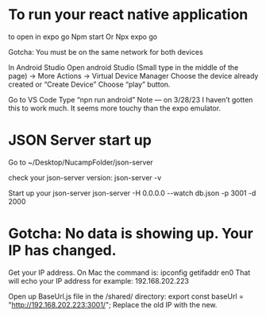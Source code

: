 # To run your react native application

to open in expo go
Npm start
Or
Npx expo go

Gotcha:
You must be on the same network for both devices

In Android Studio
Open android Studio
(Small type in the middle of the page) -> More Actions -> Virtual Device Manager
Choose the device already created or “Create Device”
Choose “play” button.

Go to VS Code
Type “npn run android”
Note — on 3/28/23 I haven’t gotten this to work much. It seems more touchy than the expo emulator.

# JSON Server start up

Go to
~/Desktop/NucampFolder/json-server

check your json-server version:
json-server -v

Start up your json-server
json-server -H 0.0.0.0 --watch db.json -p 3001 -d 2000

# Gotcha: No data is showing up. Your IP has changed.

Get your IP address. On Mac the command is:
ipconfig getifaddr en0
That will echo your IP address for example:
192.168.202.223

Open up BaseUrl.js file in the /shared/ directory:
export const baseUrl = "http://192.168.202.223:3001/";
Replace the old IP with the new.
